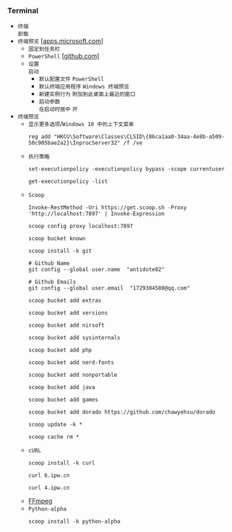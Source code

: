 ### Terminal
* `终端`  
`卸载`
* `终端预览` [[apps.microsoft.com]](https://apps.microsoft.com/detail/9n8g5rfz9xk3?hl=zh-cn&gl=CN)
  * `固定到任务栏`
  * `PowerShell` [[github.com]](https://github.com/PowerShell/PowerShell/releases)
  * `设置`  
`启动`  
    * `默认配置文件` `PowerShell`
    * `默认终端应用程序` `Windows 终端预览`
    * `新建实例行为` `附加到此桌面上最近的窗口`
    * `启动参数`  
`在启动时居中` `开`
* `终端预览`
  * `显示更多选项`/`Windows 10 中的上下文菜单`
    ```
    reg add "HKCU\Software\Classes\CLSID\{86ca1aa0-34aa-4e8b-a509-50c905bae2a2}\InprocServer32" /f /ve
    ```
  * `执行策略`
    ```
    set-executionpolicy -executionpolicy bypass -scope currentuser

    get-executionpolicy -list
    ```
  * `Scoop`
    ```
    Invoke-RestMethod -Uri https://get.scoop.sh -Proxy 'http://localhost:7897' | Invoke-Expression

    scoop config proxy localhost:7897

    scoop bucket known

    scoop install -k git

    # Github Name
    git config --global user.name  "antidote02"

    # Github Emails
    git config --global user.email  "1729304580@qq.com"

    scoop bucket add extras

    scoop bucket add versions

    scoop bucket add nirsoft

    scoop bucket add sysinternals

    scoop bucket add php

    scoop bucket add nerd-fonts

    scoop bucket add nonportable

    scoop bucket add java

    scoop bucket add games

    scoop bucket add dorado https://github.com/chawyehsu/dorado

    scoop update -k *

    scoop cache rm *
    ```
  * `cURL`
    ```
    scoop install -k curl

    curl 6.ipw.cn

    curl 4.ipw.cn
    ```
  * [FFmpeg](/terminal/ffmpeg.md)
  * `Python-alpha`
    ```
    scoop install -k python-alpha
    ```
